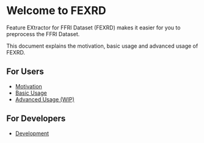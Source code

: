 # Welcome to FEXRD

Feature EXtractor for FFRI Dataset (FEXRD) makes it easier for you to preprocess the FFRI Dataset.

This document explains the motivation, basic usage and advanced usage of FEXRD.

## For Users

- [Motivation](motivation.md)
- [Basic Usage](basic_usage.md)
- [Advanced Usage (WIP)](advanced_usage.md)

## For Developers

- [Development](development.md)
